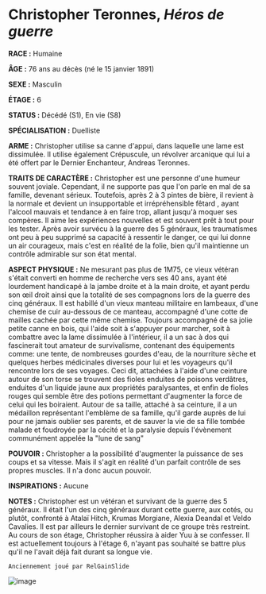 # Christopher Teronnes, *Héros de guerre*

**RACE :** Humaine

**ÂGE :** 76 ans au décès (né le 15 janvier 1891)

**SEXE :** Masculin

**ÉTAGE :** 6

**STATUS :** Décédé (S1), En vie (S8)

**SPÉCIALISATION :** Duelliste

**ARME :** Christopher utilise sa canne d'appui, dans laquelle une lame est dissimulée. Il utilise également Crépuscule, un révolver arcanique qui lui a été offert par le Dernier Enchanteur, Andreas Teronnes.

**TRAITS DE CARACTÈRE :** Christopher est une personne d'une humeur souvent joviale. Cependant, il ne supporte pas que l'on parle en mal de sa famille, devenant sérieux. Toutefois, après 2 à 3 pintes de bière, il revient à la normale et devient un insupportable et irrépréhensible fêtard , ayant l'alcool mauvais et tendance à en faire trop, allant jusqu'à moquer ses compères. Il aime les expériences nouvelles et est souvent prêt à tout pour les tester. Après avoir survécu à la guerre des 5 généraux, les traumatismes ont peu à peu supprimé sa capacité à ressentir le danger, ce qui lui donne un air courageux, mais c'est en réalité de la folie, bien qu'il maintienne un contrôle admirable sur son état mental.

**ASPECT PHYSIQUE :** Ne mesurant pas plus de 1M75, ce vieux vétéran s'était converti en homme de recherche vers ses 40 ans, ayant été lourdement handicapé à la jambe droite et à la main droite, et ayant perdu son œil droit ainsi que la totalité de ses compagnons lors de la guerre des cinq généraux. Il est habillé d'un vieux manteau militaire en lambeaux, d'une chemise de cuir au-dessous de ce manteau, accompagné d'une cotte de mailles cachée par cette même chemise. Toujours accompagné de sa jolie petite canne en bois, qui l'aide soit à s'appuyer pour marcher, soit à combattre avec la lame dissimulée à l'intérieur, il a un sac à dos qui fascinerait tout amateur de survivalisme, contenant des équipements comme: une tente, de nombreuses gourdes d'eau, de la nourriture sèche et quelques herbes médicinales diverses pour lui et les voyageurs qu'il rencontre lors de ses voyages. Ceci dit, attachées à l'aide d'une ceinture autour de son torse se trouvent des fioles enduites de poisons verdâtres, enduites d'un liquide jaune aux propriétés paralysantes, et enfin de fioles rouges qui semble être des potions permettant d'augmenter la force de celui qui les boiraient. Autour de sa taille, attaché à sa ceinture, il a un médaillon représentant l'emblème de sa famille,  qu'il garde auprès de lui pour ne jamais oublier ses parents, et de sauver la vie de sa fille tombée malade et foudroyée par la cécité et la paralysie depuis  l'évènement communément appelée la "lune de sang"

**POUVOIR :** Christopher a la possibilité d'augmenter la puissance de ses coups et sa vitesse. Mais il s'agit en réalité d'un parfait contrôle de ses propres muscles. Il n'a donc aucun pouvoir.

**INSPIRATIONS :** Aucune

**NOTES :** Christopher est un vétéran et survivant de la guerre des 5 généraux. Il était l'un des cinq généraux durant cette guerre, aux cotés, ou plutôt, confronté à Atalaï Hitch, Krumas Morgiane, Alexia Deandal et Veldo Cavalies. Il est par ailleurs le dernier survivant de ce groupe très restreint. Au cours de son étage, Christopher réussira à aider Yuu à se confesser. Il est actuellement toujours à l'étage 6, n'ayant pas souhaité se battre plus qu'il ne l'avait déjà fait durant sa longue vie.

`Anciennement joué par RelGainSlide`

![image](https://data.enyxia.fr/images/characters/christopher.png)

